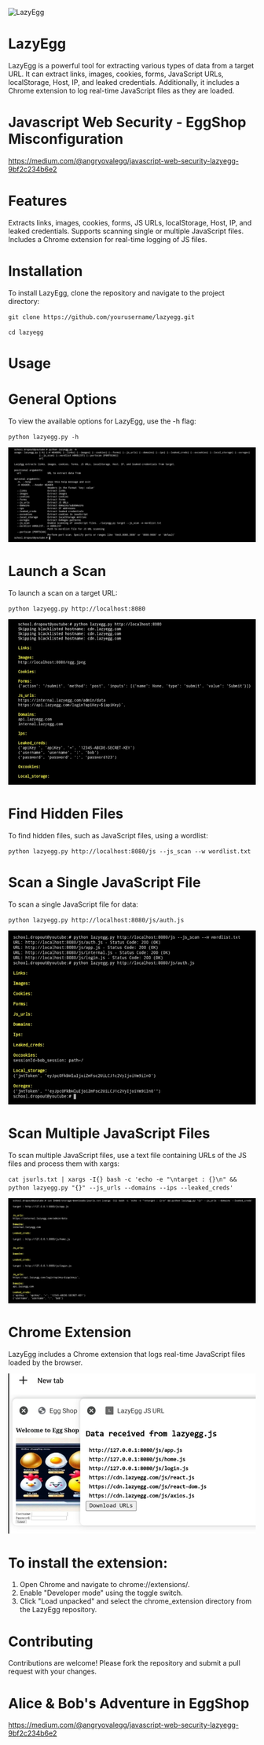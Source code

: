 ![LazyEgg](https://miro.medium.com/v2/resize:fit:1400/format:webp/1*XGpY9xrxO-u8UanwHUBFUw.jpeg)

# LazyEgg
LazyEgg is a powerful tool for extracting various types of data from a target URL. It can extract links, images, cookies, forms, JavaScript URLs, localStorage, Host, IP, and leaked credentials. Additionally, it includes a Chrome extension to log real-time JavaScript files as they are loaded.

# Javascript Web Security - EggShop Misconfiguration
https://medium.com/@angryovalegg/javascript-web-security-lazyegg-9bf2c234b6e2

# Features
Extracts links, images, cookies, forms, JS URLs, localStorage, Host, IP, and leaked credentials.
Supports scanning single or multiple JavaScript files.
Includes a Chrome extension for real-time logging of JS files.

# Installation
To install LazyEgg, clone the repository and navigate to the project directory:

``git clone https://github.com/yourusername/lazyegg.git``

``cd lazyegg``

# Usage
# General Options
To view the available options for LazyEgg, use the -h flag:

``python lazyegg.py -h``

![](le-01.jpg)


# Launch a Scan
To launch a scan on a target URL:

``python lazyegg.py http://localhost:8080``

![](le-02.jpg)

# Find Hidden Files
To find hidden files, such as JavaScript files, using a wordlist:

``python lazyegg.py http://localhost:8080/js --js_scan --w wordlist.txt``

# Scan a Single JavaScript File
To scan a single JavaScript file for data:

``python lazyegg.py http://localhost:8080/js/auth.js``

![](le-03.jpg)

# Scan Multiple JavaScript Files
To scan multiple JavaScript files, use a text file containing URLs of the JS files and process them with xargs:

``cat jsurls.txt | xargs -I{} bash -c 'echo -e "\ntarget : {}\n" && python lazyegg.py "{}" --js_urls --domains --ips --leaked_creds'``

![](le-05.jpg)


# Chrome Extension
LazyEgg includes a Chrome extension that logs real-time JavaScript files loaded by the browser. 

![](le-04.jpg)

# To install the extension:

1. Open Chrome and navigate to chrome://extensions/.
2. Enable "Developer mode" using the toggle switch.
3. Click "Load unpacked" and select the chrome_extension directory from the LazyEgg repository.

# Contributing
Contributions are welcome! Please fork the repository and submit a pull request with your changes.

# Alice & Bob's Adventure in EggShop

https://medium.com/@angryovalegg/javascript-web-security-lazyegg-9bf2c234b6e2
